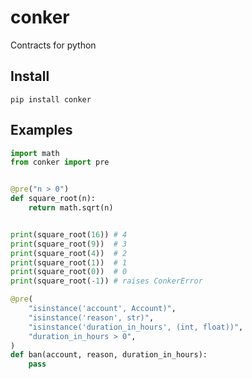 # conker
Contracts for python

## Install

```
pip install conker
```

## Examples

```python
import math
from conker import pre


@pre("n > 0")
def square_root(n):
    return math.sqrt(n)


print(square_root(16)) # 4
print(square_root(9))  # 3
print(square_root(4))  # 2
print(square_root(1))  # 1
print(square_root(0))  # 0
print(square_root(-1)) # raises ConkerError
```

```python
@pre(
    "isinstance('account', Account)",
    "isinstance('reason', str)",
    "isinstance('duration_in_hours', (int, float))",
    "duration_in_hours > 0",
)
def ban(account, reason, duration_in_hours):
    pass
```
